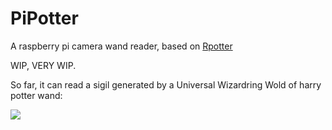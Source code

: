 # PiPotter

A raspberry pi camera wand reader, based on [Rpotter](https://github.com/sean-obrien/rpotter/blob/master/rpotter.py)

WIP, VERY WIP.

So far, it can read a sigil generated by a Universal Wizardring Wold of harry potter wand:

![](https://i.imgur.com/uQiWFLs.png)

